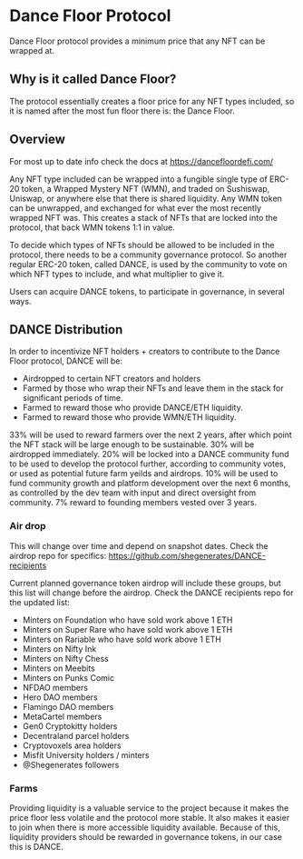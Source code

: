 # Dance Floor Protocol
Dance Floor protocol provides a minimum price that any NFT can be wrapped at. 

## Why is it called Dance Floor?
The protocol essentially creates a floor price for any NFT types included, so it is named after the most fun floor there is: the Dance Floor.

## Overview
For most up to date info check the docs at https://dancefloordefi.com/

Any NFT type included can be wrapped into a fungible single type of ERC-20 token, a Wrapped Mystery NFT (WMN), and traded on Sushiswap, Uniswap, or anywhere else that there is shared liquidity. Any WMN token can be unwrapped, and exchanged for what ever the most recently wrapped NFT was. This creates a stack of NFTs that are locked into the protocol, that back WMN tokens 1:1 in value.

To decide which types of NFTs should be allowed to be included in the protocol, there needs to be a community governance protocol. So another regular ERC-20 token, called DANCE, is used by the community to vote on which NFT types to include, and what multiplier to give it. 

Users can acquire DANCE tokens, to participate in governance, in several ways.

## DANCE Distribution 
In order to incentivize NFT holders + creators to contribute to the Dance Floor protocol, DANCE will be:
- Airdropped to certain NFT creators and holders
- Farmed by those who wrap their NFTs and leave them in the stack for significant periods of time.
- Farmed to reward those who provide DANCE/ETH liquidity.
- Farmed to reward those who provide WMN/ETH liquidity.

33% will be used to reward farmers over the next 2 years, after which point the NFT stack will be large enough to be sustainable.
30% will be airdropped immediately.
20% will be locked into a DANCE community fund to be used to develop the protocol further, according to community votes, or used as potential future farm yeilds and airdrops.
10% will be used to fund community growth and platform development over the next 6 months, as controlled by the dev team with input and direct oversight from community.
7% reward to founding members vested over 3 years.

### Air drop
This will change over time and depend on snapshot dates. Check the airdrop repo for specifics: https://github.com/shegenerates/DANCE-recipients

Current planned governance token airdrop will include these groups, but this list will change before the airdrop. Check the DANCE recipients repo for the updated list:
- Minters on Foundation who have sold work above 1 ETH
- Minters on Super Rare who have sold work above 1 ETH
- Minters on Rariable who have sold work above 1 ETH
- Minters on Nifty Ink
- Minters on Nifty Chess
- Minters on Meebits
- Minters on Punks Comic 
- NFDAO members
- Hero DAO members
- Flamingo DAO members
- MetaCartel members
- Gen0 Cryptokitty holders
- Decentraland parcel holders
- Cryptovoxels area holders
- Misfit University holders / minters
- @Shegenerates followers

### Farms
Providing liquidity is a valuable service to the project because it makes the price floor less volatile and the protocol more stable. It also makes it easier to join when there is more accessible liquidity available. Because of this, liquidity providers should be rewarded in governance tokens, in our case this is DANCE.
